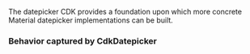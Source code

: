 The datepicker CDK provides a foundation upon which more concrete Material datepicker implementations can be built.

### Behavior captured by CdkDatepicker
